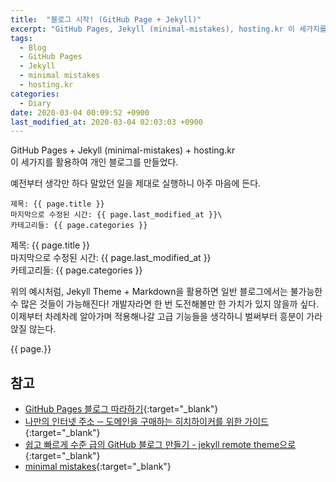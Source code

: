 ```yaml
---
title:  "블로그 시작! (GitHub Page + Jekyll)"
excerpt: "GitHub Pages, Jekyll (minimal-mistakes), hosting.kr 이 세가지를 활용하여 개인 블로그를 만들었다."
tags:
  - Blog
  - GitHub Pages
  - Jekyll
  - minimal mistakes
  - hosting.kr
categories:
  - Diary
date: 2020-03-04 00:09:52 +0900
last_modified_at: 2020-03-04 02:03:03 +0900
---
```


GitHub Pages + Jekyll (minimal-mistakes) + hosting.kr\
이 세가지를 활용하여 개인 블로그를 만들었다.

예전부터 생각만 하다 말았던 일을 제대로 실행하니 아주 마음에 든다.

```text
제목: {{ page.title }}
마지막으로 수정된 시간: {{ page.last_modified_at }}\
카테고리들: {{ page.categories }}
```

제목: {{ page.title }}\
마지막으로 수정된 시간: {{ page.last_modified_at }}\
카테고리들: {{ page.categories }}

위의 예시처럼, Jekyll Theme + Markdown을 활용하면 일반 블로그에서는 불가능한 수 많은 것들이 가능해진다! 개발자라면 한 번 도전해볼만 한 가치가 있지 않을까 싶다. 이제부터 차례차례 알아가며 적용해나갈 고급 기능들을 생각하니 벌써부터 흥분이 가라앉질 않는다.

{{ page.}}

## 참고

- [GitHub Pages 블로그 따라하기](https://devinlife.com/howto/#1-github-pages-%EB%B8%94%EB%A1%9C%EA%B7%B8-%EB%94%B0%EB%9D%BC%ED%95%98%EA%B8%B0/){:target="_blank"}
- [나만의 인터넷 주소 ─ 도메인을 구매하는 히치하이커를 위한 가이드](https://june.meson.kr/2018/07/various-things-with-your-own-domain.html){:target="_blank"}
- [쉽고 빠르게 수준 급의 GitHub 블로그 만들기 - jekyll remote theme으로](https://dreamgonfly.github.io/2018/01/27/jekyll-remote-theme.html){:target="_blank"}
- [minimal mistakes](https://github.com/mmistakes/minimal-mistakes){:target="_blank"}
